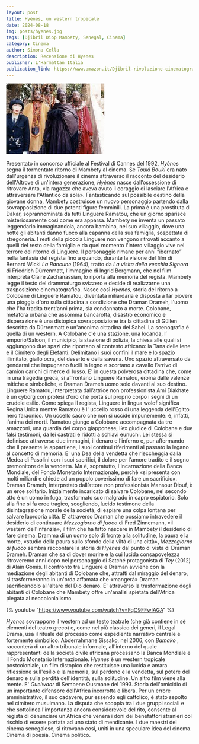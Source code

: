 ```yaml
---
layout: post
title: Hyènes, un western tropicale
date: 2024-08-18
img: posts/hyenes.jpg
tags: [Djibril Diop Mambety, Senegal, Cinema]
category: Cinema
author: Simona Cella
description: Recensione di Hyenes
publisher: L'Harmattan Italia
publication_link: https://www.amazon.it/Djibril-rivoluzione-cinematografica-visionario-senegalese/dp/8878923605
---
```


![Ramatou e le amazzoni](./assets/img/posts/hyenes2.jpg)

Presentato in concorso ufficiale al Festival di Cannes del 1992, _Hyènes_ segna il tormentato ritorno di Mambety al cinema.
Se _Touki Bouki_ era nato dall'urgenza di rivoluzionare il cinema attraverso il racconto del desiderio dell'Altrove di un'intera generazione, _Hyènes_ nasce dall’ossessione di ritrovare Anta, «la ragazza che aveva avuto il coraggio di lasciare l'Africa e attraversare l'Atlantico da sola». Fantasticando sul possibile destino della giovane donna, Mambety costruisce un nuovo personaggio partendo dalla sovrapposizione di due potenti figure femminili. La prima è una prostituta di Dakar, soprannominata da tutti Linguere Ramatou, che un giorno sparisce misteriosamente così come era apparsa. Mambety ne inventa un passato leggendario immaginandola, ancora bambina, nel suo villaggio, dove una notte gli abitanti danno fuoco alla capanna della sua famiglia, sospettata di stregoneria. I resti della piccola Linguere non vengono ritrovati accanto a quelli del resto della famiglia e da quel momento l'intero villaggio vive nel terrore del ritorno di Linguere. Il personaggio rimane per anni “ibernato” nella fantasia del regista fino a quando, durante la visione del film di Bernard Wicki _La Rancune_ (1964), tratto da _La visita della vecchia Signora_ di Friedrich Dürrenmatt, l’immagine di Ingrid Bergmann, che nel film interpreta Claire Zachanassian, lo riporta alla memoria del regista. Mambety legge il testo del drammaturgo svizzero e decide di realizzarne una trasposizione cinematografica. Nasce così _Hyenes_, storia del ritorno a Colobane di Linguere Ramatou, diventata miliardaria e disposta a far piovere una pioggia d'oro sulla cittadina a condizione che Draman Drameh, l'uomo che l'ha tradita trent'anni prima, sia condannato a morte. Colobane, metafora urbana che assomma bancarotta, disastro economico e disperazione è una distopica sovrapposizione tra la cittadina di Güllen descritta da Dürrenmatt e un'anonima cittadina del Sahel. La scenografia è quella di un western. A Colobane c'è una stazione, una locanda, l’ emporio/Saloon, il municipio, la stazione di polizia, la chiesa alle quali si aggiungono due spazi che riportano al contesto africano: la Tana delle Iene e il Cimitero degli Elefanti. Delimitano i suoi confini il mare e lo spazio illimitato, giallo ocra, del deserto e della savana. Uno spazio attraversato da gendarmi che impugnano fucili in legno e scortano a cavallo l’arrivo di camion carichi di merce di lusso. E' in questa polverosa cittadina che, come in una tragedia greca, si affrontano Linguere Ramatou, eroina dalle valenze mitiche e simboliche, e Draman Drameh uomo solo davanti al suo destino. Linguere Ramatou, interpretata dall’attrice non professionista Ami Diakhate è un cyborg con protesi d'oro che porta sul proprio corpo i segni di un crudele esilio. Come spiega il regista, Linguere in lingua wolof significa Regina Unica mentre Ramatou è l' uccello rosso di una leggenda dell'Egitto nero faraonico. Un uccello sacro che non si uccide impunemente: è, infatti, l'anima dei morti. Ramatou giunge a Colobane accompagnata da tre amazzoni, una guardia del corpo giapponese, l’ex giudice di Colobane e due falsi testimoni, da lei castrati e ridotti a schiavi eunuchi. Lei stessa si definisce attraverso due immagini, il denaro e l’inferno e, pur affermando che il presente le appartiene, i suoi continui riferimenti al passato la legano al concetto di memoria. E' una Dea della vendetta che rieccheggia dalla Medea di Pasolini con i suoi sacrifici, il dolore per l'amore tradito e il sogno premonitore della vendetta. Ma è, sopratutto, l'incarnazione della Banca Mondiale, del Fondo Monetario Internazionale, perchè «si presenta con molti miliardi e chiede ad un popolo poverissimo di fare un sacrificio».
Draman Drameh, interpretato dall’attore non professionista Mansour Diouf, è un eroe solitario. Inizialmente incaricato di salvare Colobane, nel secondo atto è un uomo in fuga, trasformato suo malgrado in capro espiatorio. Solo alla fine si fa eroe tragico, scegliendo, lucido testimone della disintegrazione morale della società, di espiare una colpa lontana per salvare lapropria città. E' attraverso Draman che possiamo intravedere il desiderio di continuare _Mezzogiorno di fuoco_ di Fred Zinnemann, «il western dell'infanzia», il film che ha fatto nascere in Mambety il desiderio di fare cinema. Dramma di un uomo solo di fronte alla solitudine, la paura e la morte, «studio della paura sullo sfondo della viltà di una città», _Mezzogiorno di fuoco_ sembra raccontare la storia di _Hyenes_ dal punto di vista di Draman Drameh. Draman che sa di dover morire e la cui lucida consapovelezza ritroveremo anni dopo nel personaggio di Satché protagonista di _Tey_ (2012) di Alain Gomis. Il confronto tra Linguere e Draman avviene con la mediazione degli abitanti di Colobane che, attratti dal miraggio del denaro, si trasformeranno in un'orda affamata che «mangerà» Draman sacrificandolo all'altare del Dio denaro. E' attraverso la trasformazione degli abitanti di Colobane che Mambety offre un'analisi spietata dell'Africa piegata al neocolonialismo.

{% youtube "https://www.youtube.com/watch?v=FqO9FFwIAGA" %}

_Hyenes_ sovrappone il western ad un testo teatrale (che già contiene in sè elementi del teatro greco) e, come nel più classico dei generi, il Legal Drama, usa il rituale del processo come espediente narrativo centrale e fortemente simbolico. Abderrahmane Sissako, nel 2006, con _Bamako_ , racconterà di un altro tribunale informale, all'interno del quale rappresentanti della società civile africana processano la Banca Mondiale e il Fondo Monetario Internazionale.
_Hyènes_ è un western tropicale postcoloniale, un film distopico che restituisce una lucida e amara riflessione sull'esilio e la memoria, sul perdono e la vendetta, sul potere del denaro e sulla perdità dell'identità, sulla solitudine.
Un altro film viene alla mente. E' _Guelwaar_ di Sembene Ousmane del 1993. Storia dell'omicidio di un importante difensore dell'Africa incorrotta e libera. Per un errore amministrativo, il suo cadavere, pur essendo egli cattolico, è stato sepolto nel cimitero musulmano. La disputa che scoppia tra i due gruppi sociali e che sottolinea l'importanza ancora considerevole del rito, consente al regista di denunciare un'Africa che venera i doni dei benefattori stranieri col rischio di essere portata ad uno stato di mendicante.
I due maestri del cinema senegalese, si ritrovano cosi, uniti in una speculare idea del cinema. Cinema di poesia. Cinema politico.
